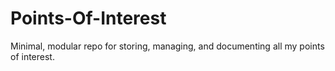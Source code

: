 # Points-Of-Interest
Minimal, modular repo for storing, managing, and documenting all my points of interest.
